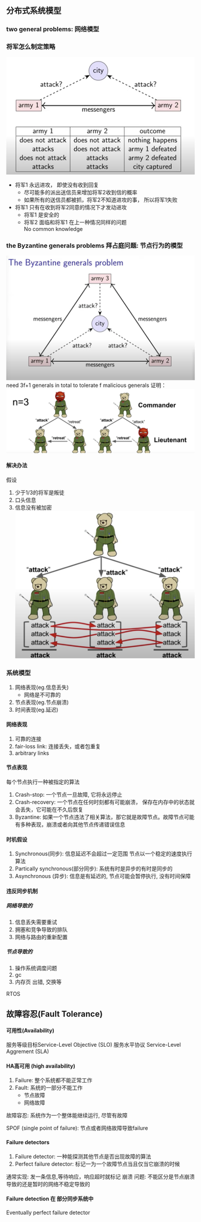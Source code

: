 ## 分布式系统模型
### two general problems: 网络模型

### 将军怎么制定策略
![alt text](./two-general.png)

- 将军1 永远进攻， 即使没有收到回复
    - 尽可能多的派出送信员来增加将军2收到信的概率
    - 如果所有的送信员都被抓，将军2不知道进攻的事， 所以将军1失败
- 将军1 只有在收到将军2同意的情况下才发动进攻
    - 将军1 是安全的
    - 将军2 面临和将军1 在上一种情况同样的问题       
No common knowledge

### the Byzantine generals problems 拜占庭问题: 节点行为的模型
![alt text](./b-general.png)
need 3f+1 generals in total to tolerate f malicious generals
证明：
![alt text](./byz.png)

#### 解决办法
假设
1. 少于1/3的将军是叛徒
2. 口头信息
3. 信息没有被加密
![alt text](./byz2.png)

### 系统模型
1. 网络表现(eg.信息丢失)
    - 网络是不可靠的
2. 节点表现(eg.节点崩溃)
3. 时间表现(eg.延迟)
 
#### 网络表现
1. 可靠的连接
2. fair-loss link: 连接丢失，或者包重复
3. arbitrary links

#### 节点表现
每个节点执行一种被指定的算法
1. Crash-stop: 一个节点一旦故障, 它将永远停止
2. Crash-recovery: 一个节点在任何时刻都有可能崩溃， 保存在内存中的状态就会丢失，它可能在不久后恢复
3. Byzantine: 如果一个节点违法了相关算法，那它就是故障节点。故障节点可能有多种表现，崩溃或者向其他节点传递错误信息


#### 时机假设
1. Synchronous(同步): 信息延迟不会超过一定范围
节点以一个稳定的速度执行算法
2. Partically synchronous(部分同步): 系统有时是异步的有时是同步的
3. Asynchronous (异步): 信息是有延迟的,
节点可能会暂停执行, 没有时间保障

#### 违反同步机制
##### 网络导致的
1. 信息丢失需要重试
2. 拥塞和竞争导致的排队
3. 网络与路由的重新配置
##### 节点导致的
1. 操作系统调度问题
2. gc
3. 内存页 出错, 交换等

RTOS

## 故障容忍(Fault Tolerance)

#### 可用性(Availability)
服务等级目标Service-Level Objective (SLO)
服务水平协议 Service-Level Aggrement (SLA) 

#### HA高可用 (high availability)
1. Failure: 整个系统都不能正常工作
2. Fault: 系统的一部分不能工作
    - 节点故障
    - 网络故障

故障容忍: 系统作为一个整体能继续运行, 尽管有故障

SPOF (single point of failure): 节点或者网络故障导致failure

#### Failure detectors
1. Failure detector: 一种能探测其他节点是否出现故障的算法
2. Perfect failure detector: 标记一为一个故障节点当且仅当它崩溃的时候

 通常实现: 发一条信息,等待响应，响应超时就标记
 崩溃
问题: 不能区分是节点崩溃导致的还是暂时的网络不稳定导致的

#### Failure detection 在 部分同步系统中

Eventually perfect failure detector